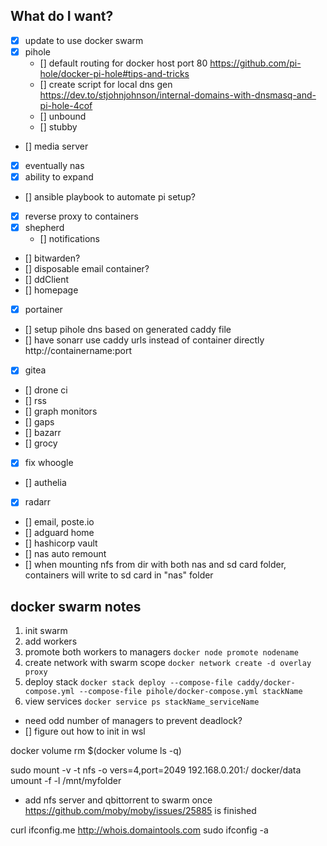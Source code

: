 ## What do I want?
- [x] update to use docker swarm
- [x] pihole
    - [] default routing for docker host port 80 https://github.com/pi-hole/docker-pi-hole#tips-and-tricks
    - [] create script for local dns gen https://dev.to/stjohnjohnson/internal-domains-with-dnsmasq-and-pi-hole-4cof
    - [] unbound
    - [] stubby
- [] media server
- [x] eventually nas
- [x] ability to expand
- [] ansible playbook to automate pi setup?
- [x] reverse proxy to containers
- [x] shepherd
    - [] notifications
- [] bitwarden?
- [] disposable email container?
- [] ddClient
- [] homepage
- [x] portainer
- [] setup pihole dns based on generated caddy file
- [] have sonarr use caddy urls instead of container directly http://containername:port
- [x] gitea
- [] drone ci
- [] rss
- [] graph monitors
- [] gaps
- [] bazarr
- [] grocy
- [x] fix whoogle
- [] authelia
- [x] radarr
- [] email, poste.io
- [] adguard home
- [] hashicorp vault
- [] nas auto remount
- [] when mounting nfs from dir with both nas and sd card folder, containers will write to sd card in "nas" folder

## docker swarm notes
1. init swarm
2. add workers
3. promote both workers to managers `docker node promote nodename`
4. create network with swarm scope `docker network create -d overlay proxy`
5. deploy stack `docker stack deploy --compose-file caddy/docker-compose.yml --compose-file pihole/docker-compose.yml stackName`
6. view services `docker service ps stackName_serviceName`
- need odd number of managers to prevent deadlock?
- [] figure out how to init in wsl

docker volume rm $(docker volume ls -q)

sudo mount -v -t nfs -o vers=4,port=2049 192.168.0.201:/ docker/data
umount -f -l /mnt/myfolder

- add nfs server and qbittorrent to swarm once https://github.com/moby/moby/issues/25885 is finished

curl ifconfig.me
http://whois.domaintools.com
sudo ifconfig -a 